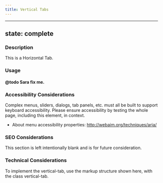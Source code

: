 ```yaml
--- 
title: Vertical Tabs 
---
```


---
state: complete
---

### Description
This is a Horizontal Tab.

### Usage
#### @todo Sara fix me.

### Accessibility Considerations
Complex menus, sliders, dialogs, tab panels, etc. must all be built to support keyboard accessibility. Please ensure accessibility by testing the whole page, including this element, in context.

* About menu accessibility properties: http://webaim.org/techniques/aria/

### SEO Considerations
This section is left intentionally blank and is for future consideration.

### Technical Considerations
To implement the vertical-tab, use the markup structure shown here, with the class vertical-tab.

